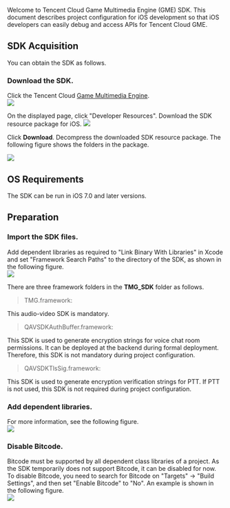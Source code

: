 ﻿Welcome to Tencent Cloud Game Multimedia Engine (GME) SDK. This document describes project configuration for iOS development so that iOS developers can easily debug and access APIs for Tencent Cloud GME.

## SDK Acquisition
You can obtain the SDK as follows.

### Download the SDK. 
Click the Tencent Cloud [Game Multimedia Engine](https://cloud.tencent.com/product/tmg?idx=1).  
![](https://main.qcloudimg.com/raw/0372fd5cef701700a372599913829393.png)

On the displayed page, click "Developer Resources". Download the SDK resource package for iOS.
![](https://main.qcloudimg.com/raw/d5251a02177595c6e5f1635a5cb65cb9.png)

Click **Download**. Decompress the downloaded SDK resource package. The following figure shows the folders in the package.

![](https://main.qcloudimg.com/raw/9202c60916f2ed826c050ec6144f20df.png)

## OS Requirements
The SDK can be run in iOS 7.0 and later versions.

## Preparation
### Import the SDK files.  
Add dependent libraries as required to "Link Binary With Libraries" in Xcode and set "Framework Search Paths" to the directory of the SDK, as shown in the following figure.  
![](https://main.qcloudimg.com/raw/9dd8d458734bc6e475581049e6cf26b1.png)

There are three framework folders in the **TMG_SDK** folder as follows.
>TMG.framework:

This audio-video SDK is mandatory.
>QAVSDKAuthBuffer.framework:

This SDK is used to generate encryption strings for voice chat room permissions. It can be deployed at the backend during formal deployment. Therefore, this SDK is not mandatory during project configuration.
>QAVSDKTlsSig.framework:

This SDK is used to generate encryption verification strings for PTT. If PTT is not used, this SDK is not required during project configuration.

### Add dependent libraries.  
For more information, see the following figure.  
![](https://main.qcloudimg.com/raw/8540aa69fc68da27341b785bbd9f031c.png)
  
### Disable Bitcode. 
Bitcode must be supported by all dependent class libraries of a project. As the SDK temporarily does not support Bitcode, it can be disabled for now.
To disable Bitcode, you need to search for Bitcode on "Targets" -> "Build Settings", and then set "Enable Bitcode" to "No".
An example is shown in the following figure.  
![](https://main.qcloudimg.com/raw/82c628e8a7d9a4bebc842c8545d9563a.png)

